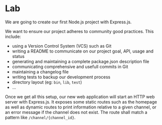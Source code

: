 
# Lab

We are going to create our first Node.js project with Express.js.

We want to ensure our project adheres to community good practices. This include:
- using a Version Control System (VCS) such as Git
- writing a README to communicate on our project goal, API, usage and status
- generating and maintaining a complete package.json description file
- communicating comprehensive and usefull commits in Git
- maintaining a changelog file
- writing tests to backup our development process
- directory layout (eg: `bin`, `lib`, `test`)
- ...

Once we get all this setup, our new web application will start an HTTP web server with Express.js. It exposes some static routes such as the homepage as well as dynamic routes to print information relative to a given channel, or an error message if the channel does not exist. The route shall match a pattern like `/channel/{channel_id}`.
